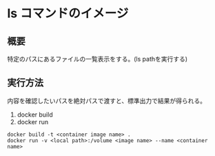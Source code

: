ls コマンドのイメージ
==

## 概要

特定のパスにあるファイルの一覧表示をする。(ls pathを実行する)

## 実行方法

内容を確認したいパスを絶対パスで渡すと、標準出力で結果が得られる。

1. docker build
1. docker run

```
docker build -t <container image name> .
docker run -v <local path>:/volume <image name> --name <container name>
```
